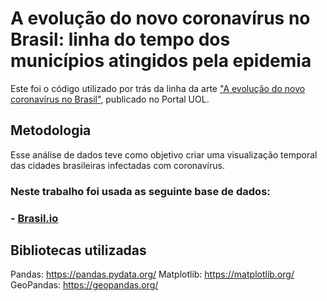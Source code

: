 # A evolução do novo coronavírus no Brasil: linha do tempo dos municípios atingidos pela epidemia
Este foi o código utilizado por trás da linha da arte ["A evolução do novo coronavírus no Brasil"](https://noticias.uol.com.br/saude/ultimas-noticias/redacao/2020/04/16/coronavirus-avanca-para-o-interior-do-brasil-veja-evolucao-em-mapa.htm), publicado no Portal UOL.

## Metodologia

Esse análise de dados teve como objetivo criar uma visualização temporal das cidades brasileiras infectadas com coronavírus.

### Neste trabalho foi usada as seguinte base de dados:
### - [Brasil.io](https://github.com/turicas/covid19-br/blob/feature/caso-full/api.md#caso-full) 

## Bibliotecas utilizadas

Pandas: https://pandas.pydata.org/
Matplotlib: https://matplotlib.org/
GeoPandas: https://geopandas.org/
